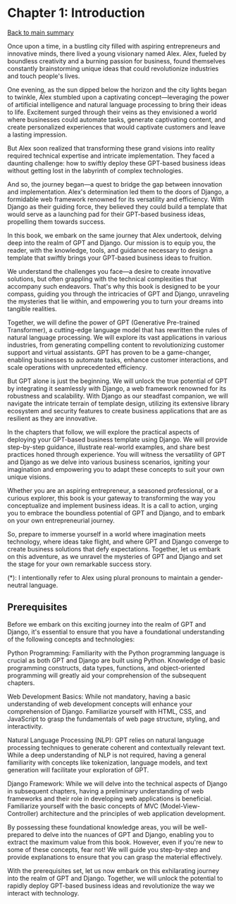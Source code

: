 # Chapter 1: Introduction
[Back to main summary](../README.md)

Once upon a time, in a bustling city filled with aspiring entrepreneurs and innovative minds, there lived a young visionary named Alex. Alex, fueled by boundless creativity and a burning passion for business, found themselves constantly brainstorming unique ideas that could revolutionize industries and touch people's lives.

One evening, as the sun dipped below the horizon and the city lights began to twinkle, Alex stumbled upon a captivating concept—leveraging the power of artificial intelligence and natural language processing to bring their ideas to life. Excitement surged through their veins as they envisioned a world where businesses could automate tasks, generate captivating content, and create personalized experiences that would captivate customers and leave a lasting impression.

But Alex soon realized that transforming these grand visions into reality required technical expertise and intricate implementation. They faced a daunting challenge: how to swiftly deploy these GPT-based business ideas without getting lost in the labyrinth of complex technologies.

And so, the journey began—a quest to bridge the gap between innovation and implementation. Alex's determination led them to the doors of Django, a formidable web framework renowned for its versatility and efficiency. With Django as their guiding force, they believed they could build a template that would serve as a launching pad for their GPT-based business ideas, propelling them towards success.

In this book, we embark on the same journey that Alex undertook, delving deep into the realm of GPT and Django. Our mission is to equip you, the reader, with the knowledge, tools, and guidance necessary to design a template that swiftly brings your GPT-based business ideas to fruition.

We understand the challenges you face—a desire to create innovative solutions, but often grappling with the technical complexities that accompany such endeavors. That's why this book is designed to be your compass, guiding you through the intricacies of GPT and Django, unraveling the mysteries that lie within, and empowering you to turn your dreams into tangible realities.

Together, we will define the power of GPT (Generative Pre-trained Transformer), a cutting-edge language model that has rewritten the rules of natural language processing. We will explore its vast applications in various industries, from generating compelling content to revolutionizing customer support and virtual assistants. GPT has proven to be a game-changer, enabling businesses to automate tasks, enhance customer interactions, and scale operations with unprecedented efficiency.

But GPT alone is just the beginning. We will unlock the true potential of GPT by integrating it seamlessly with Django, a web framework renowned for its robustness and scalability. With Django as our steadfast companion, we will navigate the intricate terrain of template design, utilizing its extensive library ecosystem and security features to create business applications that are as resilient as they are innovative.

In the chapters that follow, we will explore the practical aspects of deploying your GPT-based business template using Django. We will provide step-by-step guidance, illustrate real-world examples, and share best practices honed through experience. You will witness the versatility of GPT and Django as we delve into various business scenarios, igniting your imagination and empowering you to adapt these concepts to suit your own unique visions.

Whether you are an aspiring entrepreneur, a seasoned professional, or a curious explorer, this book is your gateway to transforming the way you conceptualize and implement business ideas. It is a call to action, urging you to embrace the boundless potential of GPT and Django, and to embark on your own entrepreneurial journey.

So, prepare to immerse yourself in a world where imagination meets technology, where ideas take flight, and where GPT and Django converge to create business solutions that defy expectations. Together, let us embark on this adventure, as we unravel the mysteries of GPT and Django and set the stage for your own remarkable success story.

(*): I intentionally refer to Alex using plural pronouns to maintain a gender-neutral language.

## Prerequisites

Before we embark on this exciting journey into the realm of GPT and Django, it's essential to ensure that you have a foundational understanding of the following concepts and technologies:

Python Programming: Familiarity with the Python programming language is crucial as both GPT and Django are built using Python. Knowledge of basic programming constructs, data types, functions, and object-oriented programming will greatly aid your comprehension of the subsequent chapters.

Web Development Basics: While not mandatory, having a basic understanding of web development concepts will enhance your comprehension of Django. Familiarize yourself with HTML, CSS, and JavaScript to grasp the fundamentals of web page structure, styling, and interactivity.

Natural Language Processing (NLP): GPT relies on natural language processing techniques to generate coherent and contextually relevant text. While a deep understanding of NLP is not required, having a general familiarity with concepts like tokenization, language models, and text generation will facilitate your exploration of GPT.

Django Framework: While we will delve into the technical aspects of Django in subsequent chapters, having a preliminary understanding of web frameworks and their role in developing web applications is beneficial. Familiarize yourself with the basic concepts of MVC (Model-View-Controller) architecture and the principles of web application development.

By possessing these foundational knowledge areas, you will be well-prepared to delve into the nuances of GPT and Django, enabling you to extract the maximum value from this book. However, even if you're new to some of these concepts, fear not! We will guide you step-by-step and provide explanations to ensure that you can grasp the material effectively.

With the prerequisites set, let us now embark on this exhilarating journey into the realm of GPT and Django. Together, we will unlock the potential to rapidly deploy GPT-based business ideas and revolutionize the way we interact with technology.